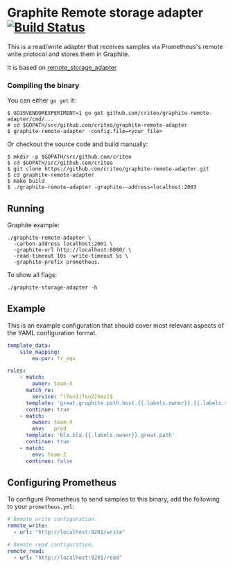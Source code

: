 # Graphite Remote storage adapter [![Build Status](https://travis-ci.org/criteo/graphite-remote-adapter.svg?branch=master)](https://travis-ci.org/criteo/graphite-remote-adapter)

This is a read/write adapter that receives samples via Prometheus's remote write
protocol and stores them in Graphite.

It is based on [remote_storage_adapter](https://github.com/prometheus/prometheus/tree/master/documentation/examples/remote_storage/remote_storage_adapter)

### Compiling the binary

You can either `go get` it:

```
$ GO15VENDOREXPERIMENT=1 go get github.com/criteo/graphite-remote-adapter/cmd/...
# cd $GOPATH/src/github.com/criteo/graphite-remote-adapter
$ graphite-remote-adapter -config.file=<your_file>
```

Or checkout the source code and build manually:

```
$ mkdir -p $GOPATH/src/github.com/criteo
$ cd $GOPATH/src/github.com/criteo
$ git clone https://github.com/criteo/graphite-remote-adapter.git
$ cd graphite-remote-adapter
$ make build
$ ./graphite-remote-adapter -graphite--address=localhost:2003
```

## Running

Graphite example:

```
./graphite-remote-adapter \
  -carbon-address localhost:2001 \
  -graphite-url http://localhost:8080/ \
  -read-timeout 10s -write-timeout 5s \
  -graphite-prefix prometheus.
```

To show all flags:

```
./graphite-storage-adapter -h
```

## Example
This is an example configuration that should cover most relevant aspects of the YAML configuration format.

```yaml
template_data:
    site_mapping:
        eu-par: fr_eqx

rules:
    - match:
        owner: team-X
      match_re:
        service: ^(foo1|foo2|baz)$
      template: 'great.graphite.path.host.{{.labels.owner}}.{{.labels.service}}{{if ne .labels.env "prod"}}.{{.labels.env}}{{end}}'
      continue: true
    - match:
        owner: team-X
        env:   prod
      template: 'bla.bla.{{.labels.owner}}.great.path'
      continue: true
    - match:
        env: team-Z
      continue: false
```

## Configuring Prometheus

To configure Prometheus to send samples to this binary, add the following to your `prometheus.yml`:

```yaml
# Remote write configuration.
remote_write:
  - url: "http://localhost:9201/write"

# Remote read configuration.
remote_read:
  - url: "http://localhost:9201/read"
```

